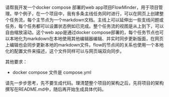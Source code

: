 请帮我开发一个docker compose 部署的web app项目FlowMinder，用于项目管理。举个例子，在一个项目中，我有多条主线任务同时进行，可以在网页上创建整个任务流，每个主节点为一个markdown文档。主线上可以延伸出一些支线问题或任务，每个任务都可以设置状态例如已完成。整个任务流的视图是从上到下，可以自由缩放滚动。这个web app是通过docker compose部署的，每个任务节点也可以本地化为markdown在本地使用其他编辑器编辑、并实时同步更新版面，在网页上编辑也会同步更新本地的markdown文件。flow的节点间的关系也使用一个本地化的配置文件来描述，这个文件同样可以与网页端双向同步。

其他要求：

- docker compose 文件是 compose.yml

请先一步步思考，先不要生成代码。理清楚整个项目的架构之后，先将项目的架构撰写在README.md中，随后再开始生成具体代码。